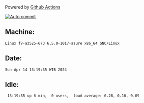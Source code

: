 Powered by [Github Actions](https://github.com/features/actions)

[![Auto commit](https://github.com/hiage/workstation/workflows/Auto%20commit/badge.svg)](https://github.com/hiage/workstation/actions?query=workflow%3A%22Auto+commit%22)

## Machine:
```
Linux fv-az525-673 6.5.0-1017-azure x86_64 GNU/Linux
```
## Date:
```
Sun Apr 14 13:19:35 WIB 2024
```
## Idle:
```
 13:19:35 up 6 min,  0 users,  load average: 0.28, 0.16, 0.09
```
